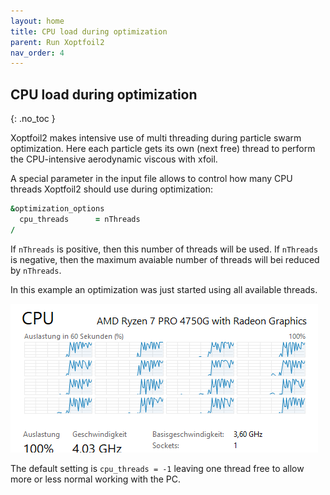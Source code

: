 ```yaml
---
layout: home
title: CPU load during optimization
parent: Run Xoptfoil2
nav_order: 4
---
```



## CPU load during optimization
{: .no_toc }

Xoptfoil2 makes intensive use of multi threading during particle swarm optimization. Here each particle gets its own (next free) thread to perform the CPU-intensive aerodynamic viscous with xfoil. 

A special parameter in the input file allows to control how many CPU threads Xoptfoil2 should use during optimization: 

```fortran
&optimization_options                            
  cpu_threads      = nThreads                         
/  
```

If `nThreads` is positive, then this number of threads will be used. If `nThreads` is negative, then the maximum avaiable number of threads will bei reduced by `nThreads`.

In this example an optimization was just started using all available threads.

![XO2](../images/CPU_load.png "cpu load")

The default setting is `cpu_threads = -1` leaving one thread free to allow more or less normal working with the PC.  